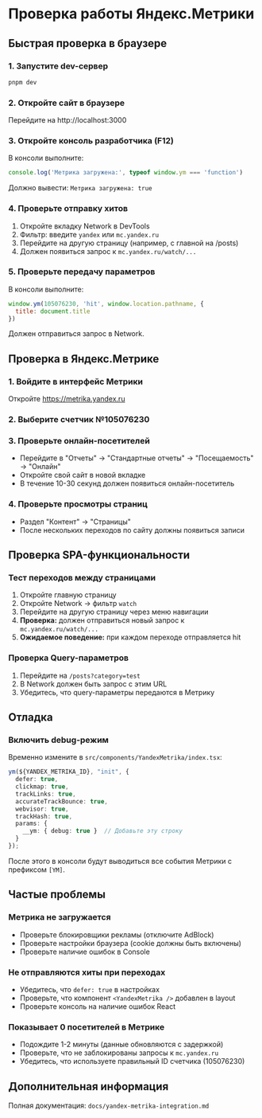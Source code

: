 # Проверка работы Яндекс.Метрики

## Быстрая проверка в браузере

### 1. Запустите dev-сервер
```bash
pnpm dev
```

### 2. Откройте сайт в браузере
Перейдите на http://localhost:3000

### 3. Откройте консоль разработчика (F12)
В консоли выполните:
```javascript
console.log('Метрика загружена:', typeof window.ym === 'function')
```

Должно вывести: `Метрика загружена: true`

### 4. Проверьте отправку хитов
1. Откройте вкладку Network в DevTools
2. Фильтр: введите `yandex` или `mc.yandex.ru`
3. Перейдите на другую страницу (например, с главной на /posts)
4. Должен появиться запрос к `mc.yandex.ru/watch/...`

### 5. Проверьте передачу параметров
В консоли выполните:
```javascript
window.ym(105076230, 'hit', window.location.pathname, {
  title: document.title
})
```

Должен отправиться запрос в Network.

## Проверка в Яндекс.Метрике

### 1. Войдите в интерфейс Метрики
Откройте https://metrika.yandex.ru

### 2. Выберите счетчик №105076230

### 3. Проверьте онлайн-посетителей
- Перейдите в "Отчеты" → "Стандартные отчеты" → "Посещаемость" → "Онлайн"
- Откройте свой сайт в новой вкладке
- В течение 10-30 секунд должен появиться онлайн-посетитель

### 4. Проверьте просмотры страниц
- Раздел "Контент" → "Страницы"
- После нескольких переходов по сайту должны появиться записи

## Проверка SPA-функциональности

### Тест переходов между страницами
1. Откройте главную страницу
2. Откройте Network → фильтр `watch`
3. Перейдите на другую страницу через меню навигации
4. **Проверка:** должен отправиться новый запрос к `mc.yandex.ru/watch/...`
5. **Ожидаемое поведение:** при каждом переходе отправляется hit

### Проверка Query-параметров
1. Перейдите на `/posts?category=test`
2. В Network должен быть запрос с этим URL
3. Убедитесь, что query-параметры передаются в Метрику

## Отладка

### Включить debug-режим
Временно измените в `src/components/YandexMetrika/index.tsx`:

```typescript
ym(${YANDEX_METRIKA_ID}, "init", {
  defer: true,
  clickmap: true,
  trackLinks: true,
  accurateTrackBounce: true,
  webvisor: true,
  trackHash: true,
  params: {
    __ym: { debug: true }  // Добавьте эту строку
  }
});
```

После этого в консоли будут выводиться все события Метрики с префиксом `[YM]`.

## Частые проблемы

### Метрика не загружается
- Проверьте блокировщики рекламы (отключите AdBlock)
- Проверьте настройки браузера (cookie должны быть включены)
- Проверьте наличие ошибок в Console

### Не отправляются хиты при переходах
- Убедитесь, что `defer: true` в настройках
- Проверьте, что компонент `<YandexMetrika />` добавлен в layout
- Проверьте консоль на наличие ошибок React

### Показывает 0 посетителей в Метрике
- Подождите 1-2 минуты (данные обновляются с задержкой)
- Проверьте, что не заблокированы запросы к `mc.yandex.ru`
- Убедитесь, что используете правильный ID счетчика (105076230)

## Дополнительная информация

Полная документация: `docs/yandex-metrika-integration.md`
